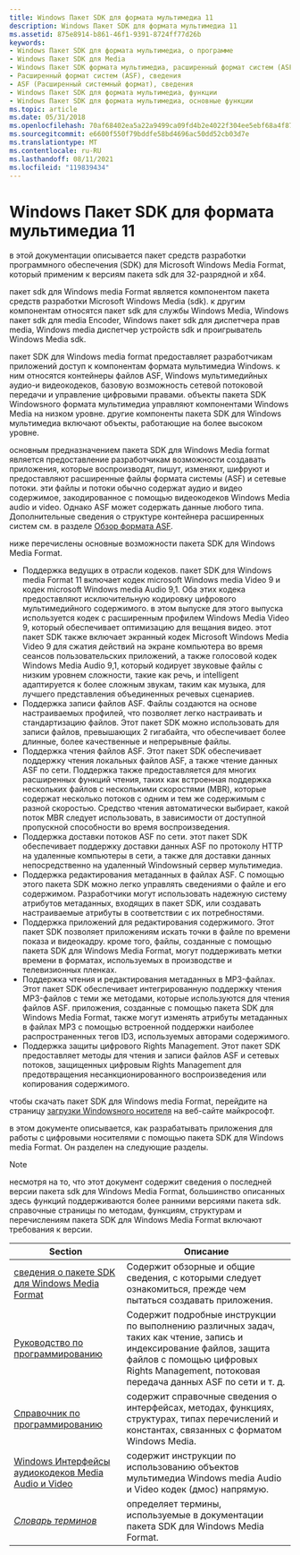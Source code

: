 ```yaml
---
title: Windows Пакет SDK для формата мультимедиа 11
description: Windows Пакет SDK для формата мультимедиа 11
ms.assetid: 875e8914-b861-46f1-9391-8724ff77d26b
keywords:
- Windows Пакет SDK для формата мультимедиа, о программе
- Windows Пакет SDK для Media
- Windows Пакет SDK формата мультимедиа, расширенный формат систем (ASF)
- Расширенный формат систем (ASF), сведения
- ASF (Расширенный системный формат), сведения
- Windows Пакет SDK для формата мультимедиа, функции
- Windows Пакет SDK для формата мультимедиа, основные функции
ms.topic: article
ms.date: 05/31/2018
ms.openlocfilehash: 70af68402ea5a22a9499ca09fd4b2e4022f304ee5ebf68a4f877a978ad168e4f
ms.sourcegitcommit: e6600f550f79bddfe58bd4696ac50dd52cb03d7e
ms.translationtype: MT
ms.contentlocale: ru-RU
ms.lasthandoff: 08/11/2021
ms.locfileid: "119839434"
---
```

# <a name="windows-media-format-11-sdk"></a>Windows Пакет SDK для формата мультимедиа 11

в этой документации описывается пакет средств разработки программного обеспечения (SDK) для Microsoft Windows Media Format, который применим к версиям пакета sdk для 32-разрядной и x64.

пакет sdk для Windows media Format является компонентом пакета средств разработки Microsoft Windows Media (sdk). к другим компонентам относятся пакет sdk для службы Windows Media, Windows пакет sdk для media Encoder, Windows пакет sdk для диспетчера прав media, Windows media диспетчер устройств sdk и проигрыватель Windows Media sdk.

пакет SDK для Windows media format предоставляет разработчикам приложений доступ к компонентам формата мультимедиа Windows. к ним относятся контейнеры файлов ASF, Windows мультимедийных аудио-и видеокодеков, базовую возможность сетевой потоковой передачи и управление цифровыми правами. объекты пакета SDK Windowsного формата мультимедиа управляют компонентами Windows Media на низком уровне. другие компоненты пакета SDK для Windows мультимедиа включают объекты, работающие на более высоком уровне.

основным предназначением пакета SDK для Windows Media format является предоставление разработчикам возможности создавать приложения, которые воспроизводят, пишут, изменяют, шифруют и предоставляют расширенные файлы формата системы (ASF) и сетевые потоки. эти файлы и потоки обычно содержат аудио и видео содержимое, закодированное с помощью видеокодеков Windows Media audio и video. Однако ASF может содержать данные любого типа. Дополнительные сведения о структуре контейнера расширенных систем см. в разделе [Обзор формата ASF](overview-of-the-asf-format.md).

ниже перечислены основные возможности пакета SDK для Windows Media Format.

-   Поддержка ведущих в отрасли кодеков. пакет SDK для Windows media Format 11 включает кодек microsoft Windows media Video 9 и кодек microsoft Windows media Audio 9,1. Оба этих кодека предоставляют исключительную кодировку цифрового мультимедийного содержимого. в этом выпуске для этого выпуска используется кодек с расширенным профилем Windows Media Video 9, который обеспечивает оптимизацию для вещания видео. этот пакет SDK также включает экранный кодек Microsoft Windows Media Video 9 для сжатия действий на экране компьютера во время сеансов пользовательских приложений, а также голосовой кодек Windows Media Audio 9,1, который кодирует звуковые файлы с низким уровнем сложности, такие как речь, и intelligent адаптируется к более сложным звукам, таким как музыка, для лучшего представления объединенных речевых сценариев.
-   Поддержка записи файлов ASF. Файлы создаются на основе настраиваемых профилей, что позволяет легко настраивать и стандартизацию файлов. Этот пакет SDK можно использовать для записи файлов, превышающих 2 гигабайта, что обеспечивает более длинные, более качественные и непрерывные файлы.
-   Поддержка чтения файлов ASF. Этот пакет SDK обеспечивает поддержку чтения локальных файлов ASF, а также чтение данных ASF по сети. Поддержка также предоставляется для многих расширенных функций чтения, таких как встроенная поддержка нескольких файлов с несколькими скоростями (MBR), которые содержат несколько потоков с одним и тем же содержимым с разной скоростью. Средство чтения автоматически выбирает, какой поток MBR следует использовать, в зависимости от доступной пропускной способности во время воспроизведения.
-   Поддержка доставки потоков ASF по сети. этот пакет SDK обеспечивает поддержку доставки данных ASF по протоколу HTTP на удаленные компьютеры в сети, а также для доставки данных непосредственно на удаленный Windowsный сервер мультимедиа.
-   Поддержка редактирования метаданных в файлах ASF. С помощью этого пакета SDK можно легко управлять сведениями о файле и его содержимом. Разработчики могут использовать надежную систему атрибутов метаданных, входящих в пакет SDK, или создавать настраиваемые атрибуты в соответствии с их потребностями.
-   Поддержка приложений для редактирования содержимого. Этот пакет SDK позволяет приложениям искать точки в файле по времени показа и видеокадру. кроме того, файлы, созданные с помощью пакета SDK для Windows Media Format, могут поддерживать метки времени в форматах, используемых в производстве и телевизионных пленках.
-   Поддержка чтения и редактирования метаданных в MP3-файлах. Этот пакет SDK обеспечивает интегрированную поддержку чтения MP3-файлов с теми же методами, которые используются для чтения файлов ASF. приложения, созданные с помощью пакета SDK для Windows Media Format, также могут изменять атрибуты метаданных в файлах MP3 с помощью встроенной поддержки наиболее распространенных тегов ID3, используемых авторами содержимого.
-   Поддержка защиты цифрового Rights Management. Этот пакет SDK предоставляет методы для чтения и записи файлов ASF и сетевых потоков, защищенных цифровым Rights Management для предотвращения несанкционированного воспроизведения или копирования содержимого.

чтобы скачать пакет SDK для Windows media Format, перейдите на страницу [загрузки Windowsного носителя](https://msdn.microsoft.com/windows/desktop/aa904949) на веб-сайте майкрософт.

в этом документе описывается, как разрабатывать приложения для работы с цифровыми носителями с помощью пакета SDK для Windows media Format. Он разделен на следующие разделы.

> [!Note]  
> несмотря на то, что этот документ содержит сведения о последней версии пакета sdk для Windows Media Format, большинство описанных здесь функций поддерживаются более ранними версиями пакета sdk. справочные страницы по методам, функциям, структурам и перечислениям пакета SDK для Windows Media Format включают требования к версии.

 



| Section                                                                                                          | Описание                                                                                                                                                                                              |
|------------------------------------------------------------------------------------------------------------------|----------------------------------------------------------------------------------------------------------------------------------------------------------------------------------------------------------|
| [сведения о пакете SDK для Windows Media Format](about-the-windows-media-format-sdk.md)                                     | Содержит обзорные и общие сведения, с которыми следует ознакомиться, прежде чем пытаться создавать приложения.                                                                                  |
| [Руководство по программированию](programming-guide.md)                                                                       | Содержит подробные инструкции по выполнению различных задач, таких как чтение, запись и индексирование файлов, защита файлов с помощью цифровых Rights Management, потоковая передача данных ASF по сети и т. д. |
| [Справочник по программированию](programming-reference.md)                                                               | содержит справочные сведения о интерфейсах, методах, функциях, структурах, типах перечислений и константах, связанных с форматом Windows Media.                                                     |
| [Windows Интерфейсы аудиокодеков Media Audio и Video](windows-media-audio-and-video-codec-interfaces--deprecated.md) | содержит инструкции по использованию объектов мультимедиа Windows media Audio и Video кодек (дмос) напрямую.                                                                                           |
| [*Словарь терминов*](wmformat-glossary.md)                                                                              | определяет термины, используемые в документации пакета SDK для Windows Media Format.                                                                                                                                    |



 

 

 




